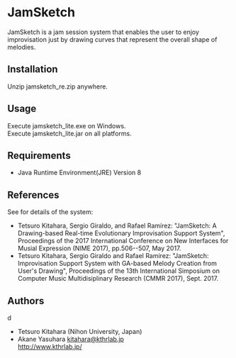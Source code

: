 ﻿# JamSketch

JamSketch is a jam session system that enables the user to enjoy improvisation just by drawing curves that represent the overall shape of melodies.

## Installation

Unzip jamsketch_re.zip anywhere.

## Usage

Execute jamsketch_lite.exe on Windows.  
Execute jamsketch_lite.jar on all platforms.

## Requirements

* Java Runtime Environment(JRE) Version 8

## References

See for details of the system:
* Tetsuro Kitahara, Sergio Giraldo, and Rafael Ramírez: "JamSketch: A Drawing-based Real-time Evolutionary Improvisation Support System", Proceedings of the 2017 International Conference on New Interfaces for Musial Expression (NIME 2017), pp.506--507, May 2017.
* Tetsuro Kitahara, Sergio Giraldo and Rafael Ramírez: "JamSketch: Improvisation Support System with GA-based Melody Creation from User's Drawing", Proceedings of the 13th International Simposium on Computer Music Multidisiplinary Research (CMMR 2017), Sept. 2017. 

## Authors
d
* Tetsuro Kitahara (Nihon University, Japan) 
* Akane Yasuhara 
kitahara@kthrlab.jp  
http://www.kthrlab.jp/  
